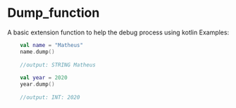 # Dump_function
A basic extension function to help the debug process using kotlin
Examples:

```kotlin
    val name = "Matheus"
    name.dump()
    
    //output: STRING Matheus
    
    val year = 2020
    year.dump()
    
    //output: INT: 2020
    
```
